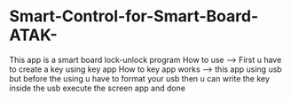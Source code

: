 # Smart-Control-for-Smart-Board-ATAK-
This app is a smart board lock-unlock program
How to use -->
First u have to create a key using key app
How to key app works -->
this app using usb but before the using u have to format your usb
then u can write the key inside the usb
execute the screen app and done
